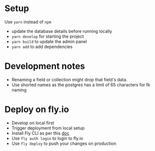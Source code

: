 # Setup
Use `yarn` instead of `npm`
* update the database details before running locally
* `yarn develop` for starting the project
* `yarn build` to update the admin panel
* `yarn add` to add dependencies

# Development notes
* Renaming a field or collection might drop that field's data. 
* Use shorted names as the postgres has a limit of 65 characters for fk naming

# Deploy on fly.io
* Develop on local first 
* Trigger deployment from local setup
* Install Fly CLI as per this [doc](https://forum.strapi.io/t/fly-io-deployment/22438)
* Use `fly auth login` to login to fly.io
* Use `fly deploy` to push your changes on production
